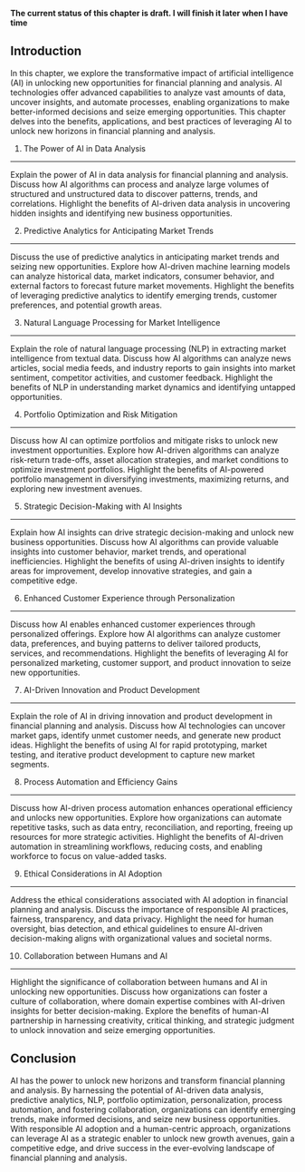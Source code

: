 **The current status of this chapter is draft. I will finish it later when I have time**

Introduction
------------

In this chapter, we explore the transformative impact of artificial intelligence (AI) in unlocking new opportunities for financial planning and analysis. AI technologies offer advanced capabilities to analyze vast amounts of data, uncover insights, and automate processes, enabling organizations to make better-informed decisions and seize emerging opportunities. This chapter delves into the benefits, applications, and best practices of leveraging AI to unlock new horizons in financial planning and analysis.

1. The Power of AI in Data Analysis
-----------------------------------

Explain the power of AI in data analysis for financial planning and analysis. Discuss how AI algorithms can process and analyze large volumes of structured and unstructured data to discover patterns, trends, and correlations. Highlight the benefits of AI-driven data analysis in uncovering hidden insights and identifying new business opportunities.

2. Predictive Analytics for Anticipating Market Trends
------------------------------------------------------

Discuss the use of predictive analytics in anticipating market trends and seizing new opportunities. Explore how AI-driven machine learning models can analyze historical data, market indicators, consumer behavior, and external factors to forecast future market movements. Highlight the benefits of leveraging predictive analytics to identify emerging trends, customer preferences, and potential growth areas.

3. Natural Language Processing for Market Intelligence
------------------------------------------------------

Explain the role of natural language processing (NLP) in extracting market intelligence from textual data. Discuss how AI algorithms can analyze news articles, social media feeds, and industry reports to gain insights into market sentiment, competitor activities, and customer feedback. Highlight the benefits of NLP in understanding market dynamics and identifying untapped opportunities.

4. Portfolio Optimization and Risk Mitigation
---------------------------------------------

Discuss how AI can optimize portfolios and mitigate risks to unlock new investment opportunities. Explore how AI-driven algorithms can analyze risk-return trade-offs, asset allocation strategies, and market conditions to optimize investment portfolios. Highlight the benefits of AI-powered portfolio management in diversifying investments, maximizing returns, and exploring new investment avenues.

5. Strategic Decision-Making with AI Insights
---------------------------------------------

Explain how AI insights can drive strategic decision-making and unlock new business opportunities. Discuss how AI algorithms can provide valuable insights into customer behavior, market trends, and operational inefficiencies. Highlight the benefits of using AI-driven insights to identify areas for improvement, develop innovative strategies, and gain a competitive edge.

6. Enhanced Customer Experience through Personalization
-------------------------------------------------------

Discuss how AI enables enhanced customer experiences through personalized offerings. Explore how AI algorithms can analyze customer data, preferences, and buying patterns to deliver tailored products, services, and recommendations. Highlight the benefits of leveraging AI for personalized marketing, customer support, and product innovation to seize new opportunities.

7. AI-Driven Innovation and Product Development
-----------------------------------------------

Explain the role of AI in driving innovation and product development in financial planning and analysis. Discuss how AI technologies can uncover market gaps, identify unmet customer needs, and generate new product ideas. Highlight the benefits of using AI for rapid prototyping, market testing, and iterative product development to capture new market segments.

8. Process Automation and Efficiency Gains
------------------------------------------

Discuss how AI-driven process automation enhances operational efficiency and unlocks new opportunities. Explore how organizations can automate repetitive tasks, such as data entry, reconciliation, and reporting, freeing up resources for more strategic activities. Highlight the benefits of AI-driven automation in streamlining workflows, reducing costs, and enabling workforce to focus on value-added tasks.

9. Ethical Considerations in AI Adoption
----------------------------------------

Address the ethical considerations associated with AI adoption in financial planning and analysis. Discuss the importance of responsible AI practices, fairness, transparency, and data privacy. Highlight the need for human oversight, bias detection, and ethical guidelines to ensure AI-driven decision-making aligns with organizational values and societal norms.

10. Collaboration between Humans and AI
---------------------------------------

Highlight the significance of collaboration between humans and AI in unlocking new opportunities. Discuss how organizations can foster a culture of collaboration, where domain expertise combines with AI-driven insights for better decision-making. Explore the benefits of human-AI partnership in harnessing creativity, critical thinking, and strategic judgment to unlock innovation and seize emerging opportunities.

Conclusion
----------

AI has the power to unlock new horizons and transform financial planning and analysis. By harnessing the potential of AI-driven data analysis, predictive analytics, NLP, portfolio optimization, personalization, process automation, and fostering collaboration, organizations can identify emerging trends, make informed decisions, and seize new business opportunities. With responsible AI adoption and a human-centric approach, organizations can leverage AI as a strategic enabler to unlock new growth avenues, gain a competitive edge, and drive success in the ever-evolving landscape of financial planning and analysis.

